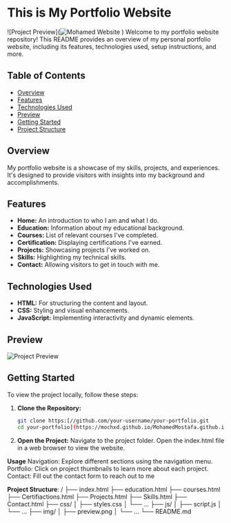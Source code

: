 # This is My Portfolio Website

![Project Preview](![Mohamed Website](https://github.com/Mochxd/MohamedMostafa.github.io/assets/122634626/1e09344f-24e4-4952-ae1f-8a487a7dbefc)
)
Welcome to my portfolio website repository!
This README provides an overview of my personal portfolio website, including its features, technologies used, setup instructions, and more.

## Table of Contents

- [Overview](#overview)
- [Features](#features)
- [Technologies Used](#technologies-used)
- [Preview](#preview)
- [Getting Started](#getting-started)
- [Project Structure](#project-structure)

## Overview

My portfolio website is a showcase of my skills, projects, and experiences. It's designed to provide visitors with insights into my background and accomplishments.

## Features

- **Home:** An introduction to who I am and what I do.
- **Education:** Information about my educational background.
- **Courses:** List of relevant courses I've completed.
- **Certification:** Displaying certifications I've earned.
- **Projects:** Showcasing projects I've worked on.
- **Skills:** Highlighting my technical skills.
- **Contact:** Allowing visitors to get in touch with me.

## Technologies Used

- **HTML:** For structuring the content and layout.
- **CSS:** Styling and visual enhancements.
- **JavaScript:** Implementing interactivity and dynamic elements.

## Preview

![Project Preview](preview.gif) <!-- ![![Mohamed Website](https://github.com/Mochxd/MohamedMostafa.github.io/assets/122634626/843a9ade-b586-42d0-b65b-31ea3aae97d4)
]()
e -->

## Getting Started

To view the project locally, follow these steps:

1. **Clone the Repository:**

   ```bash
   git clone https:[//github.com/your-username/your-portfolio.git
   cd your-portfolio](https://mochxd.github.io/MohamedMostafa.github.io/)

1. **Open the Project:**
Navigate to the project folder.
Open the index.html file in a web browser to view the website.

**Usage**
Navigation: Explore different sections using the navigation menu.
Portfolio: Click on project thumbnails to learn more about each project.
Contact: Fill out the contact form to reach out to me

**Project Structure**:
/
├── index.html
├── education.html
├── courses.html
├── Certifiactions.html
├── Projects.html
├── Skills.html
├── Contact.html
├── css/
│   ├── styles.css
│   └── ...
├── js/
│   ├── script.js
│   └── ...
├── img/
│   ├── preview.png
│   └── ...
└── README.md
